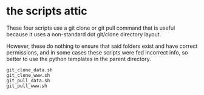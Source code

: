 # the scripts attic

These four scripts use a git clone or
git pull command that is useful because
it uses a non-standard dot git/clone 
directory layout.

However, these do nothing to ensure
that said folders exist and have 
correct permissions, and in some
cases these scripts were fed incorrect
info, so better to use the python
templates in the parent directory.

```
git_clone_data.sh
git_clone_www.sh
git_pull_data.sh
git_pull_www.sh
```

